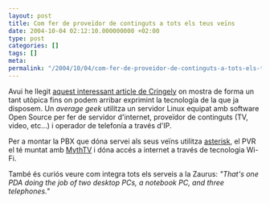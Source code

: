 ```yaml
---
layout: post
title: Com fer de proveïdor de continguts a tots els teus veïns
date: 2004-10-04 02:12:10.000000000 +02:00
type: post
categories: []
tags: []
meta:
permalink: "/2004/10/04/com-fer-de-proveidor-de-continguts-a-tots-els-teus-veins/"
---
```

Avui he llegit [aquest interessant article de Cringely](http://www.pbs.org/cringely/pulpit/pulpit20040930.html) on mostra de forma un tant utòpica fins on podem arribar exprimint la tecnología de la que ja disposem. Un _average geek_ utilitza un servidor Linux equipat amb software Open Source per fer de servidor d'internet, proveïdor de continguts (TV, video, etc...) i operador de telefonía a través d'IP.

Per a montar la PBX que dóna servei als seus veïns utilitza [asterisk](http://www.asterisk.org/), el PVR el té muntat amb [MythTV](http://www.mythtv.org/) i dóna accés a internet a través de tecnologia Wi-Fi.

També és curiós veure com integra tots els serveis a la Zaurus: _"That's one PDA doing the job of two desktop PCs, a notebook PC, and three telephones."_

